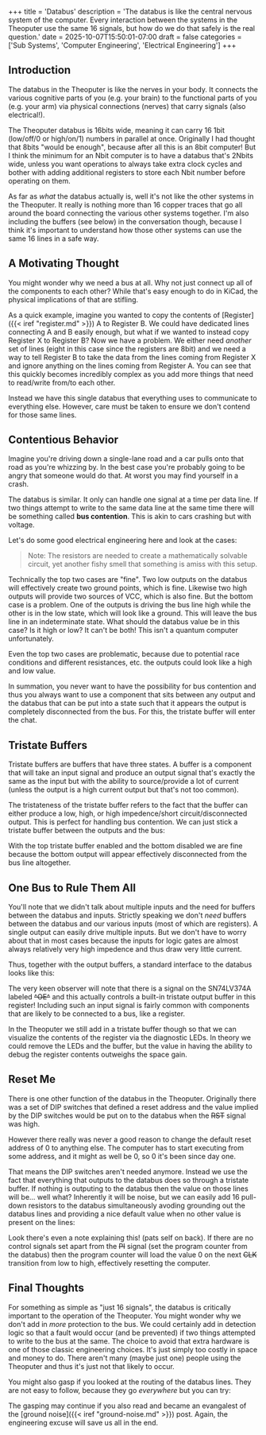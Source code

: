 +++
title = 'Databus'
description = 'The databus is like the central nervous system of the computer. Every interaction between the systems in the Theoputer use the same 16 signals, but how do we do that safely is the real question.'
date = 2025-10-07T15:50:01-07:00
draft = false
categories = ['Sub Systems', 'Computer Engineering', 'Electrical Engineering']
+++

## Introduction

The databus in the Theoputer is like the nerves in your body. It
connects the various cognitive parts of you (e.g. your brain) to the
functional parts of you (e.g. your arm) via physical connections
(nerves) that carry signals (also electrical!).

The Theoputer databus is 16bits wide, meaning it can carry 16 1bit
(low/off/0 or high/on/1) numbers in parallel at once. Originally I had
thought that 8bits "would be enough", because after all this is an
8bit computer! But I think the minimum for an Nbit computer is to have
a databus that's 2Nbits wide, unless you want operations to always
take extra clock cycles and bother with adding additional registers to
store each Nbit number before operating on them.

As far as *what* the databus actually is, well it's not like the other
systems in the Theoputer. It really is nothing more than 16 copper
traces that go all around the board connecting the various other
systems together. I'm also including the buffers (see below) in the
conversation though, because I think it's important to understand how
those other systems can use the same 16 lines in a safe way.

## A Motivating Thought

You might wonder why we need a bus at all. Why not just connect up all
of the components to each other? While that's easy enough to do in
KiCad, the physical implications of that are stifling.

As a quick example, imagine you wanted to copy the contents of
[Register]({{< iref "register.md" >}}) A to Register B. We could have
dedicated lines connecting A and B easily enough, but what if we
wanted to instead copy Register X to Register B? Now we have a
problem. We either need *another* set of lines (eight in this case
since the registers are 8bit) and we need a way to tell Register B to
take the data from the lines coming from Register X and ignore
anything on the lines coming from Register A. You can see that this
quickly becomes incredibly complex as you add more things that need to
read/write from/to each other.

Instead we have this single databus that everything uses to
communicate to everything else. However, care must be taken to ensure
we don't contend for those same lines.

## Contentious Behavior

Imagine you're driving down a single-lane road and a car pulls onto
that road as you're whizzing by. In the best case you're probably
going to be angry that someone would do that. At worst you may find
yourself in a crash.

The databus is similar. It only can handle one signal at a time per
data line. If two things attempt to write to the same data line at the
same time there will be something called **bus contention**. This is
akin to cars crashing but with voltage.

Let's do some good electrical engineering here and look at the cases:

<falstad-circuit
    autorun="true"
    src="http://localhost:1313/js/circuitjs/circuitjs.html?ctz=CQAgjCAMB0l3BWcMBMcUHYMGZIA4UA2ATmIxAUgoqoQFMBaMMAKAEkKNCQUAWKwgm58qo6EgTtO3bGhCCZcsRKkKe-EBjkioUcRVVCQsqlqondMFQBlp62ijz3LIAGYBDADYBnOtUgstghcxnIIjqGiuh4+fkgBHHiyPFogxGAoKZnKBgBOIEmZmJmFxoROVGDwLADmBcnY5fWZ-FEB+WbOpcW6VXAsHXIW3amV1RzpRamkU9l6KgCyacSzyBo9VCjiLEszILzE3FUaB9yb2xMZ+4fLLTc5koO0vLzN12fI-U-7hK+lp71qnVSggVm9CHxLAM3gCQWCxv1EskAZN3pZ9JIgiEEC8KBEca9Km4vL5-IE7LxfninJTCeBibEyRw1ATNGFcQ9DNxaWyqDzORxgtxWSyOfMDIKQjy1PzxZJJdxCKk1Eq5lYJXYMOF5EYtWqMVz5KlOqr0SpmbrtZ09WaDFjFalwk5TUSYqT4uShZptU7vWqGe6oFJShhIK9UaG6erHm9I288HBAf1gckE1RSqVRNCTakQ2Gk+1eX7Y-mEQk0lc43s45zdmC48dTKWeNsAB48TApPkRXB89QgABCAFdvAAdbwAYQA9gA7AAudHnAEtZ6PRzOABQAFQA7lPx9YpzvxwB5IdzgAO5+8AEoWO2UGAaWR9pDwuRXpDh2PJ7OF8vV3Xbc93HAAJJcagAC1Pc8rznW973AYhnRuShMi0bl+2-cdp3nRc5xXGc103E8ZzoA8jwAGlPMiwIg6DvDPS9zzvIA"></falstad-circuit>

> Note: The resistors are needed to create a mathematically solvable
  circuit, yet another fishy smell that something is amiss with this
  setup.

Technically the top two cases are "fine". Two low outputs on the
databus will effectively create two ground points, which is
fine. Likewise two high outputs will provide two sources of VCC, which
is also fine. But the bottom case is a problem. One of the outputs is
driving the bus line high while the other is in the low state, which
will look like a ground. This will leave the bus line in an
indeterminate state. What should the databus value be in this case? Is
it high or low? It can't be both! This isn't a quantum computer
unfortunately.

Even the top two cases are problematic, because due to potential race
conditions and different resistances, etc. the outputs could look like
a high and low value.

In summation, you never want to have the possibility for bus
contention and thus you always want to use a component that sits
between any output and the databus that can be put into a state such
that it appears the output is completely disconnected from the
bus. For this, the tristate buffer will enter the chat.

## Tristate Buffers

Tristate buffers are buffers that have three states. A buffer is a
component that will take an input signal and produce an output signal
that's exactly the same as the input but with the ability to
source/provide a lot of current (unless the output is a high current
output but that's not too common).

The tristateness of the tristate buffer refers to the fact that the
buffer can either produce a low, high, or high impedence/short
circuit/disconnected output. This is perfect for handling bus
contention. We can just stick a tristate buffer between the outputs
and the bus:

<falstad-circuit
    autorun="true"
    src="http://localhost:1313/js/circuitjs/circuitjs.html?ctz=CQAgjCAMB0l3BWcMBMcUHYMGZIA4UA2ATmIxAUgoqoQFMBaMMAKABkKwUQAWbbnoR69+UcCABmAQwA2AZzrVI7TtwRdeQ1WKrT5ipMoCSIQhgF4qGBBap3oSBCwBOp870tu1GQmLDwWAHMvCh8QwnwdFhNrWxA8UR5Pe0cWAFl4xM88TyS7EBQHFjBPdQFRCLwRbggYCH94RrhkJuanEtoNMtNI7troetbGltaKFQQI3mJfCapBYXy9BSVxyZ4wGcnsPAXxJYMoFgB3Hqq+bjM45RPK7UuPOxYgA">
</falstad-circuit>

With the top tristate buffer enabled and the bottom disabled we are
fine because the bottom output will appear effectively disconnected
from the bus line altogether.

## One Bus to Rule Them All

You'll note that we didn't talk about multiple inputs and the need for
buffers between the databus and inputs. Strictly speaking we don't
*need* buffers between the databus and our various inputs (most of
which are registers). A single output can easily drive multiple
inputs. But we don't have to worry about that in most cases because
the inputs for logic gates are almost always relatively very high
impedence and thus draw very little current.

Thus, together with the output buffers, a standard interface to the
databus looks like this:

<svg-viewer
    viewBoxX="47.76851919535497" viewBoxY="6.730544840427797" viewBoxWidth="191.6409522936328" viewBoxHeight="135.55365892441128"
    src="/img/databus/Daughter Assembly.V8-20250912-RegA.svg">
</svg-viewer>

The very keen observer will note that there is a signal on the
SN74LV374A labeled ~~^OE^~~ and this actually controls a built-in
tristate output buffer in this register! Including such an input
signal is fairly common with components that are likely to be
connected to a bus, like a register.

In the Theoputer we still add in a tristate buffer though so that we
can visualize the contents of the register via the diagnostic LEDs. In
theory we could remove the LEDs and the buffer, but the value in
having the ability to debug the register contents outweighs the space
gain.

## Reset Me

There is one other function of the databus in the
Theoputer. Originally there was a set of DIP switches that defined a
reset address and the value implied by the DIP switches would be put
on to the databus when the ~~RST~~ signal was high.

However there really was never a good reason to change the default
reset address of 0 to anything else. The computer has to start
executing from some address, and it might as well be 0, so 0 it's been
since day one.

That means the DIP switches aren't needed anymore. Instead we use the
fact that everything that outputs to the databus does so through a
tristate buffer. If nothing is outputing to the databus then the value
on those lines will be... well what? Inherently it will be noise, but
we can easily add 16 pull-down resistors to the databus simultaneously
avoding grounding out the databus lines and providing a nice default
value when no other value is present on the lines:

<svg-viewer
    viewBoxX="430.05551477730575" viewBoxY="12.376832445427336" viewBoxWidth="107.60901122859507" viewBoxHeight="76.11523022972766"
    src="/img/daughter-board/Daughter Assembly.V8-20250912.svg">
</svg-viewer>

Look there's even a note explaining this! (pats self on back). If
there are no control signals set apart from the ~~PI~~ signal (set the
program counter from the databus) then the program counter will load
the value 0 on the next ~~CLK~~ transition from low to high,
effectively resetting the computer.

## Final Thoughts

For something as simple as "just 16 signals", the databus is
critically important to the operation of the Theoputer. You might
wonder why we don't add in *more* protection to the bus. We could
certainly add in detection logic so that a fault would occur (and be
prevented) if two things attempted to write to the bus at the
same. The choice to avoid that extra hardware is one of those classic
engineering choices. It's just simply too costly in space and money to
do. There aren't many (maybe just one) people using the Theoputer and
thus it's just not that likely to occur.

You might also gasp if you looked at the routing of the databus
lines. They are not easy to follow, because they go *everywhere* but
you can try:

<kicanvas-embed
    initialZoom="47.73505099647667" initialX="96.22279802767221" initialY="72.55622887886705"
    src="/pcb/Daughter Assembly.V8-20250912.kicad_pcb"
    layers="Edge.Cuts, F.Fab, F.SilkS, Holes, Vias, F.Cu, B.Cu, Pads, F.Silkscreen"
    controls="basic+"></kicanvas-embed>

The gasping may continue if you also read and became an evangalest of
the [ground noise]({{< iref "ground-noise.md" >}}) post. Again, the
engineering excuse will save us all in the end.
